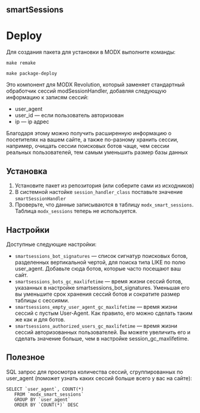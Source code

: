 ## smartSessions

# Deploy 

Для создания пакета для установки в MODX выполните команды:

```shell
make remake
```
```shell
make package-deploy
```

Это компонент для MODX Revolution, который заменяет стандартный обработчик сессий modSessionHandler,
добавляя следующую информацию к записям сессий:
* user_agent
* user_id — если пользователь авторизован
* ip — ip адрес

Благодаря этому можно получить расширенную информацию о посетителях на вашем сайте, 
а также по-разному хранить сессии, например, очищать сессии поисковых ботов чаще, 
чем сессии реальных пользователей, тем самым уменьшить размер базы данных


## Установка
1. Установите пакет из репозитория (или соберите сами из исходников)
2. В системной настойке `session_handler_class` поставьте значение `smartSessionHandler`
3. Проверьте, что данные записываются в таблицу `modx_smart_sessions`. Таблица `modx_sessions` теперь не используется.

## Настройки
Доступные следующие настройки:

* `smartsessions_bot_signatures` — список сигнатур поисковых ботов, разделенных вертикальной чертой,
  для поиска типа LIKE по полю user_agent. Добавьте сюда ботов, которые часто посещают ваш сайт.
* `smartsessions_bots_gc_maxlifetime` — время жизни сессий ботов, указанных в настройке smartsessions_bot_signatures.
  Уменьшая его вы уменьшите срок хранения сессий ботов и сократите размер таблицы с сессиями.
* `smartsessions_empty_user_agent_gc_maxlifetime` — время жизни сессий с пустым User-Agent. 
  Как правило, его можно сделать таким же как и для ботов.
* `smartsessions_authorized_users_gc_maxlifetime` — время жизни сессий авторизованных пользователей. 
  Вы можете увеличить его и сделать значение больше, чем в настройке session_gc_maxlifetime.

## Полезное
SQL запрос для просмотра количества сессий, сгруппированных по user_agent 
(поможет узнать каких сессий больше всего у вас на сайте):
```
SELECT `user_agent`, COUNT(*) 
   FROM `modx_smart_sessions` 
   GROUP BY `user_agent` 
   ORDER BY `COUNT(*)` DESC
```
